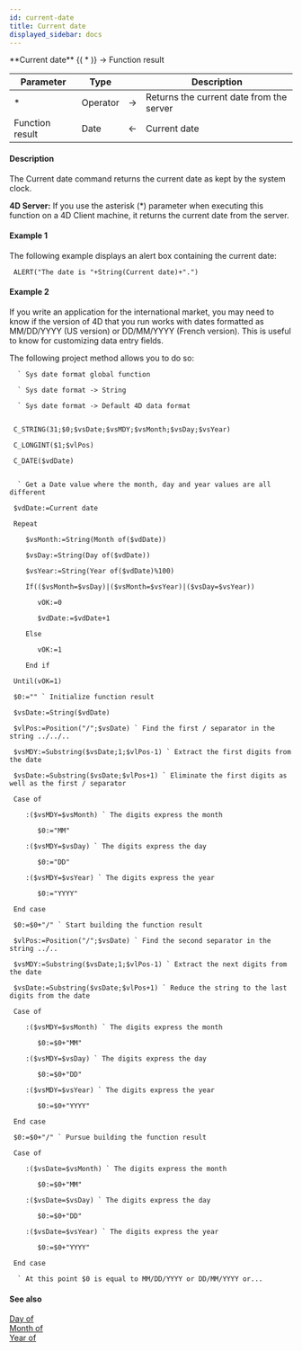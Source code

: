 ```yaml
---
id: current-date
title: Current date
displayed_sidebar: docs
---
```


<!--REF #_command_.Current date.Syntax-->**Current date** {( * )} -> Function result<!-- END REF-->
<!--REF #_command_.Current date.Params-->
| Parameter | Type |  | Description |
| --- | --- | --- | --- |
| * | Operator | -> | Returns the current date from the server |
| Function result | Date | <- | Current date |

<!-- END REF-->

#### Description 

<!--REF #_command_.Current date.Summary-->The Current date command returns the current date as kept by the system clock.<!-- END REF-->

**4D Server:** If you use the asterisk (\*) parameter when executing this function on a 4D Client machine, it returns the current date from the server.

#### Example 1 

The following example displays an alert box containing the current date:

```4d
 ALERT("The date is "+String(Current date)+".")
```

#### Example 2 

If you write an application for the international market, you may need to know if the version of 4D that you run works with dates formatted as MM/DD/YYYY (US version) or DD/MM/YYYY (French version). This is useful to know for customizing data entry fields.

The following project method allows you to do so:

```4d
  ` Sys date format global function

  ` Sys date format -> String

  ` Sys date format -> Default 4D data format
 

 C_STRING(31;$0;$vsDate;$vsMDY;$vsMonth;$vsDay;$vsYear)

 C_LONGINT($1;$vlPos)

 C_DATE($vdDate)
 

  ` Get a Date value where the month, day and year values are all different

 $vdDate:=Current date

 Repeat

    $vsMonth:=String(Month of($vdDate))

    $vsDay:=String(Day of($vdDate))

    $vsYear:=String(Year of($vdDate)%100)

    If(($vsMonth=$vsDay)|($vsMonth=$vsYear)|($vsDay=$vsYear))

       vOK:=0

       $vdDate:=$vdDate+1

    Else

       vOK:=1

    End if

 Until(vOK=1)

 $0:="" ` Initialize function result

 $vsDate:=String($vdDate)

 $vlPos:=Position("/";$vsDate) ` Find the first / separator in the string ../../..

 $vsMDY:=Substring($vsDate;1;$vlPos-1) ` Extract the first digits from the date

 $vsDate:=Substring($vsDate;$vlPos+1) ` Eliminate the first digits as well as the first / separator

 Case of

    :($vsMDY=$vsMonth) ` The digits express the month

       $0:="MM"

    :($vsMDY=$vsDay) ` The digits express the day

       $0:="DD"

    :($vsMDY=$vsYear) ` The digits express the year

       $0:="YYYY"

 End case

 $0:=$0+"/" ` Start building the function result

 $vlPos:=Position("/";$vsDate) ` Find the second separator in the string ../..

 $vsMDY:=Substring($vsDate;1;$vlPos-1) ` Extract the next digits from the date

 $vsDate:=Substring($vsDate;$vlPos+1) ` Reduce the string to the last digits from the date

 Case of

    :($vsMDY=$vsMonth) ` The digits express the month

       $0:=$0+"MM"

    :($vsMDY=$vsDay) ` The digits express the day

       $0:=$0+"DD"

    :($vsMDY=$vsYear) ` The digits express the year

       $0:=$0+"YYYY"

 End case

 $0:=$0+"/" ` Pursue building the function result

 Case of

    :($vsDate=$vsMonth) ` The digits express the month

       $0:=$0+"MM"

    :($vsDate=$vsDay) ` The digits express the day

       $0:=$0+"DD"

    :($vsDate=$vsYear) ` The digits express the year

       $0:=$0+"YYYY"

 End case

  ` At this point $0 is equal to MM/DD/YYYY or DD/MM/YYYY or...
```

#### See also 
[Day of](day-of.md)  
[Month of](month-of.md)  
[Year of](year-of.md)  